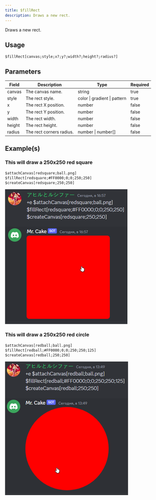 ```yaml
---
title: $fillRect
description: Draws a new rect.
---
```


Draws a new rect.

## Usage

```
$fillRect[canvas;style;x?;y?;width?;height?;radius?]
```

## Parameters

| Field  | Description              | Type                         | Required |
| ------ | ------------------------ | ---------------------------- | -------- |
| canvas | The canvas name.         | string                       | true     |
| style  | The rect style.          | color \| gradient \| pattern | true     |
| x      | The rect X position.     | number                       | false    |
| y      | The rect Y position.     | number                       | false    |
| width  | The rect width.          | number                       | false    |
| height | The rect height.         | number                       | false    |
| radius | The rect corners radius. | number \| number[]           | false    |

## Example(s)

### This will draw a 250x250 red square

```
$attachCanvas[redsquare;ball.png]
$fillRect[redsquare;#FF0000;0;0;250;250]
$createCanvas[redsquare;250;250]
```

![Preview](../../../../../../images/showcases/redsquare.png)

### This will draw a 250x250 red circle

```
$attachCanvas[redball;ball.png]
$fillRect[redball;#FF0000;0;0;250;250;125]
$createCanvas[redball;250;250]
```

![Preview](../../../../../../images/showcases/redball.png)
